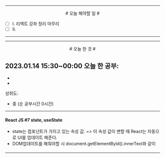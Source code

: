 

----

<div align='center'>
# 오늘 해야할 일 #
</div>

- [ ]  Ⅰ. 리엑트 강좌 정리 마무리
- [ ]  Ⅱ. 

----


----

<div align="center"># 오늘 한 것 #</div>

2023.01.14 15:30~00:00 
오늘 한 공부: 
- 
- 
- 

성취도: 
- 중 (순 공부시간 0시간)

----

#### React JS #7 state, useState

- state는 컴포넌트가 가지고 있는 속성 값. => 이 속성 값이 변할 때 React는 자동으로 UI를 업데이트 해준다.
- DOM업데이트를 해줘야할 시 document.getElementById().innerText와 같이

####

----